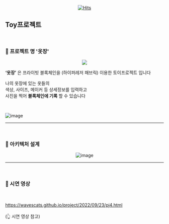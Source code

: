 <div align="center">

[![Hits](https://hits.seeyoufarm.com/api/count/incr/badge.svg?url=https%3A%2F%2Fgithub.com%2Fwavescats%2FWardrobe-dApp&count_bg=%233D8EC8&title_bg=%23555555&icon=&icon_color=%23E7E7E7&title=Wardrobe&edge_flat=false)](https://hits.seeyoufarm.com)

</div>

## Toy프로젝트 

<br>

### 🚪 프로젝트 명 '옷장'

<div align="center">

![](https://velog.velcdn.com/images/-__-/post/31f4cc21-76f4-4022-9f5c-632d56b448bc/image.png)

</div>

**‘옷장’** 은 프라이빗 블록체인을 (하이퍼레저 패브릭) 이용한 토이프로젝트 입니다

나의 옷장에 있는 옷들의<br>
색상, 사이즈, 메이커 등 상세정보를 입력하고 <br>
사진을 찍어 **블록체인에 기록** 할 수 있습니다<br>

<br>

![image](https://user-images.githubusercontent.com/97342533/192098815-e63bef14-51fe-4c22-861b-096f4e36972a.png)

***

<br>

### 🧬 아키텍처 설계

<div align="center">

![image](https://user-images.githubusercontent.com/97342533/192088538-4b5c1a48-4add-47ac-9346-fd88d84c7339.png)

</div>   

***

<br>

### 🎥 시연 영상

<br>

https://wavescats.github.io/project/2022/09/23/pj4.html<br>
<br>
(👆 시연 영상 참고)
